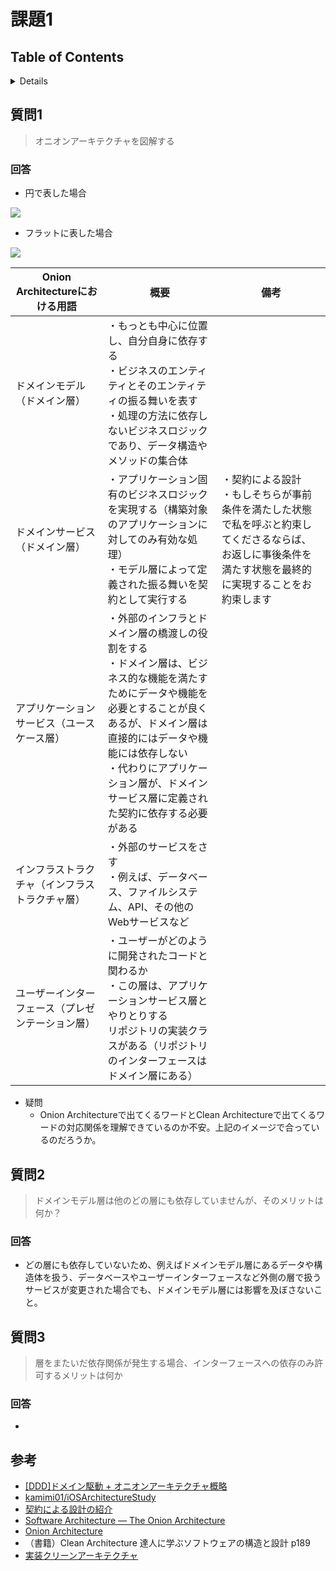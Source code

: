 # 課題1

## Table of Contents
<!-- START doctoc generated TOC please keep comment here to allow auto update -->
<!-- DON'T EDIT THIS SECTION, INSTEAD RE-RUN doctoc TO UPDATE -->
<details>
<summary>Details</summary>

- [質問1](#%E8%B3%AA%E5%95%8F1)
  - [回答](#%E5%9B%9E%E7%AD%94)
- [質問2](#%E8%B3%AA%E5%95%8F2)
  - [回答](#%E5%9B%9E%E7%AD%94-1)
- [質問3](#%E8%B3%AA%E5%95%8F3)
  - [回答](#%E5%9B%9E%E7%AD%94-2)
- [参考](#%E5%8F%82%E8%80%83)

</details>
<!-- END doctoc generated TOC please keep comment here to allow auto update -->

## 質問1

> オニオンアーキテクチャを図解する

### 回答

- 円で表した場合

![](https://qiita-user-contents.imgix.net/https%3A%2F%2Fqiita-image-store.s3.amazonaws.com%2F0%2F30489%2F1a309b15-d1d9-0829-8456-92ab11ba50cb.png?ixlib=rb-4.0.0&auto=format&gif-q=60&q=75&w=1400&fit=max&s=7fb4b2a1ee84d70072be21e328f422d4)

- フラットに表した場合

![](https://qiita-user-contents.imgix.net/https%3A%2F%2Fqiita-image-store.s3.amazonaws.com%2F0%2F30489%2F817fe669-7e30-6e8c-e48a-f4098b05d94e.png?ixlib=rb-4.0.0&auto=format&gif-q=60&q=75&w=1400&fit=max&s=c95b85b8c0986f9bc59de5d4db42646d)


|Onion Architectureにおける用語|概要|備考|
|---------------|------------------------|------------|
|ドメインモデル（ドメイン層）|・もっとも中心に位置し、自分自身に依存する <br>・ビジネスのエンティティとそのエンティティの振る舞いを表す<br>・処理の方法に依存しないビジネスロジックであり、データ構造やメソッドの集合体||
|ドメインサービス（ドメイン層）|・アプリケーション固有のビジネスロジックを実現する（構築対象のアプリケーションに対してのみ有効な処理）<br>・モデル層によって定義された振る舞いを契約として実行する|・契約による設計 <br>・もしそちらが事前条件を満たした状態で私を呼ぶと約束してくださるならば、お返しに事後条件を満たす状態を最終的に実現することをお約束します|
|アプリケーションサービス（ユースケース層）|・外部のインフラとドメイン層の橋渡しの役割をする <br>・ドメイン層は、ビジネス的な機能を満たすためにデータや機能を必要とすることが良くあるが、ドメイン層は直接的にはデータや機能には依存しない <br>・代わりにアプリケーション層が、ドメインサービス層に定義された契約に依存する必要がある||
|インフラストラクチャ（インフラストラクチャ層）|・外部のサービスをさす<br>・例えば、データベース、ファイルシステム、API、その他のWebサービスなど||
|ユーザーインターフェース（プレゼンテーション層）|・ユーザーがどのように開発されたコードと関わるか<br>・この層は、アプリケーションサービス層とやりとりする<br>リポジトリの実装クラスがある（リポジトリのインターフェースはドメイン層にある）||

- 疑問
  - Onion Architectureで出てくるワードとClean Architectureで出てくるワードの対応関係を理解できているのか不安。上記のイメージで合っているのだろうか。

## 質問2

> ドメインモデル層は他のどの層にも依存していませんが、そのメリットは何か？

### 回答

- どの層にも依存していないため、例えばドメインモデル層にあるデータや構造体を扱う、データベースやユーザーインターフェースなど外側の層で扱うサービスが変更された場合でも、ドメインモデル層には影響を及ぼさないこと。

## 質問3

> 層をまたいだ依存関係が発生する場合、インターフェースへの依存のみ許可するメリットは何か

### 回答

- 

## 参考

- [[DDD]ドメイン駆動 + オニオンアーキテクチャ概略](https://qiita.com/little_hand_s/items/2040fba15d90b93fc124)
- [kamimi01/iOSArchitectureStudy](https://github.com/kamimi01/iOSArchitectureStudy#onion-architecture)
- [契約による設計の紹介](https://developer.hatenastaff.com/entry/2016/09/01/163542)
- [Software Architecture — The Onion Architecture](https://medium.com/@shivendraodean/software-architecture-the-onion-architecture-1b235bec1dec)
- [Onion Architecture](https://dev.to/barrymcauley/onion-architecture-3fgl)
- （書籍）Clean Architecture 達人に学ぶソフトウェアの構造と設計 p189
- [実装クリーンアーキテクチャ](https://qiita.com/nrslib/items/a5f902c4defc83bd46b8)